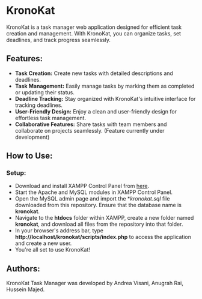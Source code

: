 # KronoKat

KronoKat is a task manager web application designed for efficient task creation and management. With KronoKat, you can organize tasks, set deadlines, and track progress seamlessly.

## Features:

- **Task Creation:** Create new tasks with detailed descriptions and deadlines.
- **Task Management:** Easily manage tasks by marking them as completed or updating their status.
- **Deadline Tracking:** Stay organized with KronoKat's intuitive interface for tracking deadlines.
- **User-Friendly Design:** Enjoy a clean and user-friendly design for effortless task management.
- **Collaborative Features:** Share tasks with team members and collaborate on projects seamlessly. (Feature currently under development)

## How to Use:
### Setup:
- Download and install XAMPP Control Panel from [here](https://www.apachefriends.org/download.html).
- Start the Apache and MySQL modules in XAMPP Control Panel.
- Open the MySQL admin page and import the **kronokat.sql* file downloaded from this repository. Ensure that the database name is **kronokat**.
- Navigate to the **htdocs** folder within XAMPP, create a new folder named **kronokat**, and download all files from the repository into that folder.
- In your browser's address bar, type **http://localhost/kronokat/scripts/index.php** to access the application and create a new user.
- You're all set to use KronoKat!

## Authors:
KronoKat Task Manager was developed by Andrea Visani, Anugrah Rai, Hussein Majed.

